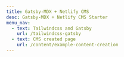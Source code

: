```yaml
---
title: Gatsby-MDX + Netlify CMS
desc: Gatsby-MDX + Netlify CMS Starter
menu_nav:
  - text: Tailwindcss and Gatsby
    url: /tailwindcss-gatsby
  - text: CMS created page
    url: /content/example-content-creation
---
```


